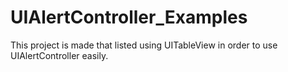 # UIAlertController_Examples
This project is made that listed using UITableView in order to use UIAlertController easily.

